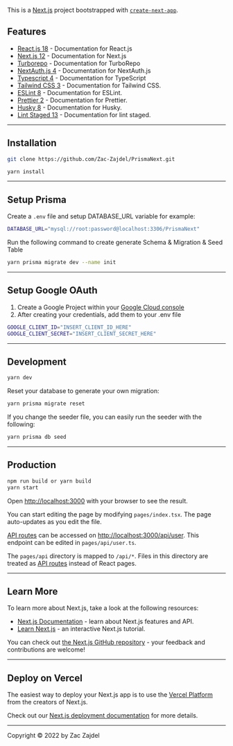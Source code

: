 This is a [Next.js](https://nextjs.org/) project bootstrapped with [`create-next-app`](https://github.com/vercel/next.js/tree/canary/packages/create-next-app).

## Features

- [React.js 18](https://reactjs.org) - Documentation for React.js
- [Next.js 12](https://nextjs.org) - Documentation for Next.js
- [Turborepo](https://turbo.build/) - Documentation for TurboRepo
- [NextAuth.js 4](https://next-auth.js.org/) - Documentation for NextAuth.js
- [Typescript 4](https://www.typescriptlang.org) - Documentation for TypeScript
- [Tailwind CSS 3](https://tailwindcss.com/docs/) - Documentation for Tailwind CSS.
- [ESLint 8](https://eslint.org/) - Documentation for ESLint.
- [Prettier 2](https://prettier.io/docs/en/index.html) - Documentation for Prettier.
- [Husky 8](https://typicode.github.io/husky/#/) - Documentation for Husky.
- [Lint Staged 13](https://github.com/okonet/lint-staged) - Documentation for lint staged.

---

## Installation

```bash
git clone https://github.com/Zac-Zajdel/PrismaNext.git
```

```bash
yarn install
```

---

## Setup Prisma

Create a `.env` file and setup DATABASE_URL variable for example:

```bash
DATABASE_URL="mysql://root:password@localhost:3306/PrismaNext"
```

Run the following command to create generate Schema & Migration & Seed Table

```bash
yarn prisma migrate dev --name init
```

---

## Setup Google OAuth

1. Create a Google Project within your [Google Cloud console](https://console.cloud.google.com/getting-started?pli=1)
2. After creating your credentials, add them to your .env file

```bash
GOOGLE_CLIENT_ID="INSERT_CLIENT_ID_HERE"
GOOGLE_CLIENT_SECRET="INSERT_CLIENT_SECRET_HERE"
```

---

## Development

```bash
yarn dev
```

Reset your database to generate your own migration:

```bash
yarn prisma migrate reset
```

If you change the seeder file, you can easily run the seeder with the following:

```bash
yarn prisma db seed
```

---

## Production

```bash
npm run build or yarn build
yarn start
```

Open [http://localhost:3000](http://localhost:3000) with your browser to see the result.

You can start editing the page by modifying `pages/index.tsx`. The page auto-updates as you edit the file.

[API routes](https://nextjs.org/docs/api-routes/introduction) can be accessed on [http://localhost:3000/api/user](http://localhost:3000/api/user). This endpoint can be edited in `pages/api/user.ts`.

The `pages/api` directory is mapped to `/api/*`. Files in this directory are treated as [API routes](https://nextjs.org/docs/api-routes/introduction) instead of React pages.

---

## Learn More

To learn more about Next.js, take a look at the following resources:

- [Next.js Documentation](https://nextjs.org/docs) - learn about Next.js features and API.
- [Learn Next.js](https://nextjs.org/learn) - an interactive Next.js tutorial.

You can check out [the Next.js GitHub repository](https://github.com/vercel/next.js/) - your feedback and contributions are welcome!

---

## Deploy on Vercel

The easiest way to deploy your Next.js app is to use the [Vercel Platform](https://vercel.com/new?utm_medium=default-template&filter=next.js&utm_source=create-next-app&utm_campaign=create-next-app-readme) from the creators of Next.js.

Check out our [Next.js deployment documentation](https://nextjs.org/docs/deployment) for more details.

---

Copyright © 2022 by Zac Zajdel
